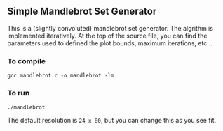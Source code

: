 ## Simple Mandlebrot Set Generator

This is a (slightly convoluted) mandlebrot set generator. The algrithm is implemented iteratively. At the top of the source file, you can find the parameters used to defined the plot bounds, maximum iterations, etc...

### To compile
`gcc mandlebrot.c -o mandlebrot -lm`

### To run
`./mandlebrot`

The default resolution is `24 x 80`, but you can change this as you see fit.

